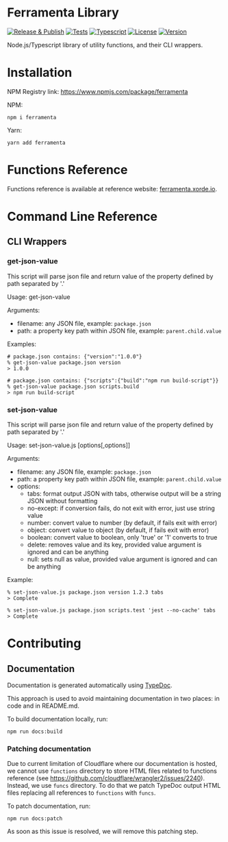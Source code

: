 # Ferramenta Library

[![Release & Publish](https://github.com/xorders/ferramenta/actions/workflows/publish.yml/badge.svg)](https://github.com/xorde-labs/ferramenta/actions/workflows/publish.yml)
[![Tests](https://github.com/xorders/ferramenta/actions/workflows/tests.yml/badge.svg)](https://github.com/xorde-labs/ferramenta/actions/workflows/tests.yml)
[![Typescript](https://img.shields.io/npm/dependency-version/ferramenta/dev/typescript)](https://www.typescriptlang.org/)
[![License](https://img.shields.io/npm/l/ferramenta)](https://opensource.org/license/mit/)
[![Version](https://img.shields.io/npm/v/ferramenta)](https://npmjs.com/ferramenta)

Node.js/Typescript library of utility functions, and their CLI wrappers.

# Installation

NPM Registry link: https://www.npmjs.com/package/ferramenta

NPM:

```shell
npm i ferramenta
```

Yarn:

```shell
yarn add ferramenta
```

# Functions Reference

Functions reference is available at reference website: [ferramenta.xorde.io](https://ferramenta.xorde.io).

# Command Line Reference

## CLI Wrappers

### get-json-value

This script will parse json file and return value of the property defined by path separated by '.'

Usage: get-json-value <filename> <path>

Arguments:
- filename: any JSON file, example: `package.json`
- path: a property key path within JSON file, example: `parent.child.value`

Examples:

```shell
# package.json contains: {"version":"1.0.0"}
% get-json-value package.json version
> 1.0.0

# package.json contains: {"scripts":{"build":"npm run build-script"}}
% get-json-value package.json scripts.build
> npm run build-script
```

### set-json-value

This script will parse json file and return value of the property defined by path separated by '.'

Usage: set-json-value.js <filename> <path> <value> [options[,options]]

Arguments:
- filename: any JSON file, example: `package.json`
- path: a property key path within JSON file, example: `parent.child.value`
- options:
  - tabs: format output JSON with tabs, otherwise output will be a string JSON without formatting
  - no-except: if conversion fails, do not exit with error, just use string value
  - number: convert value to number (by default, if fails exit with error)
  - object: convert value to object (by default, if fails exit with error)
  - boolean: convert value to boolean, only 'true' or '1' converts to true
  - delete: removes value and its key, provided value argument is ignored and can be anything
  - null: sets null as value, provided value argument is ignored and can be anything

Example:

```shell
% set-json-value.js package.json version 1.2.3 tabs
> Complete

% set-json-value.js package.json scripts.test 'jest --no-cache' tabs
> Complete
```

# Contributing

## Documentation

Documentation is generated automatically using [TypeDoc](https://typedoc.org/).

This approach is used to avoid maintaining documentation in two places: in code and in README.md.

To build documentation locally, run:

```shell
npm run docs:build
```

### Patching documentation

Due to current limitation of Cloudflare where our documentation is hosted, we cannot use `functions` directory to store 
HTML files related to functions reference (see https://github.com/cloudflare/wrangler2/issues/2240). Instead, we use `funcs` directory. To do that we patch TypeDoc output HTML 
files replacing all references to `functions` with `funcs`.

To patch documentation, run:

```shell
npm run docs:patch
```

As soon as this issue is resolved, we will remove this patching step.